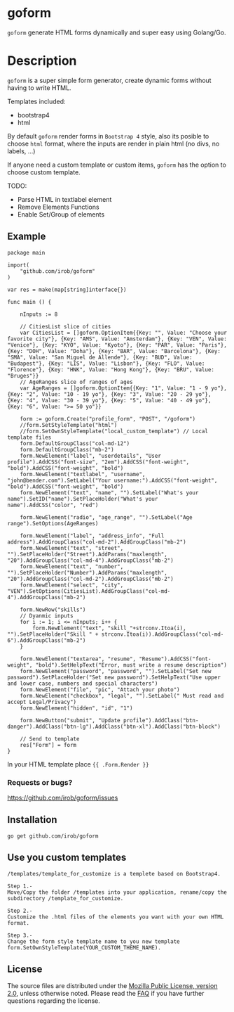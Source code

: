 goform
=======

`goform` generate HTML forms dynamically and super easy using Golang/Go.

Description
=======

`goform` is a super simple form generator, create dynamic forms without having to write HTML.

Templates included:
- bootstrap4
- html

By default `goform` render forms in `Bootstrap 4` style, also its posible to choose `html` format, where the inputs are render in plain html (no divs, no labels, ...)

If anyone need a custom template or custom items, `goform` has the option to choose custom template.

TODO:
- Parse HTML in textlabel element
- Remove Elements Functions
- Enable Set/Group of elements

## Example

	package main

	import(
		"github.com/irob/goform"
	)

	var res = make(map[string]interface{})

	func main () {

		nInputs := 8

		// CitiesList slice of cities
		var CitiesList = []goform.OptionItem{{Key: "", Value: "Choose your favorite city"}, {Key: "AMS", Value: "Amsterdam"}, {Key: "VEN", Value: "Venice"}, {Key: "KYO", Value: "Kyoto"}, {Key: "PAR", Value: "Paris"}, {Key: "DOH", Value: "Doha"}, {Key: "BAR", Value: "Barcelona"}, {Key: "SMA", Value: "San Miguel de Allende"}, {Key: "BUD", Value: "Budapest"}, {Key: "LIS", Value: "Lisbon"}, {Key: "FLO", Value: "Florence"}, {Key: "HNK", Value: "Hong Kong"}, {Key: "BRU", Value: "Bruges"}}
		// AgeRanges slice of ranges of ages
		var AgeRanges = []goform.OptionItem{{Key: "1", Value: "1 - 9 yo"}, {Key: "2", Value: "10 - 19 yo"}, {Key: "3", Value: "20 - 29 yo"}, {Key: "4", Value: "30 - 39 yo"}, {Key: "5", Value: "40 - 49 yo"}, {Key: "6", Value: ">= 50 yo"}}

		form := goform.Create("profile_form", "POST", "/goform")
		//form.SetStyleTemplate("html")
		//form.SetOwnStyleTemplate("local_custom_template") // Local template files
		form.DefaultGroupClass("col-md-12")
		form.DefaultGroupClass("mb-2")
		form.NewElement("label", "userdetails", "User profile").AddCSS("font-size", "2em").AddCSS("font-weight", "bold").AddCSS("font-weight", "bold")
		form.NewElement("textlabel", "username", "john@bender.com").SetLabel("Your username:").AddCSS("font-weight", "bold").AddCSS("font-weight", "bold")
		form.NewElement("text", "name", "").SetLabel("What's your name").SetID("name").SetPlaceHolder("What's your name").AddCSS("color", "red")

		form.NewElement("radio", "age_range", "").SetLabel("Age range").SetOptions(AgeRanges)

		form.NewElement("label", "address_info", "Full address").AddGroupClass("col-md-2").AddGroupClass("mb-2")
		form.NewElement("text", "street", "").SetPlaceHolder("Street").AddParams("maxlength", "20").AddGroupClass("col-md-4").AddGroupClass("mb-2")
		form.NewElement("text", "number", "").SetPlaceHolder("Number").AddParams("maxlength", "20").AddGroupClass("col-md-2").AddGroupClass("mb-2")
		form.NewElement("select", "city", "VEN").SetOptions(CitiesList).AddGroupClass("col-md-4").AddGroupClass("mb-2")

		form.NewRow("skills")
		// Dyanmic inputs
		for i := 1; i <= nInputs; i++ {
			form.NewElement("text", "skill_"+strconv.Itoa(i), "").SetPlaceHolder("Skill " + strconv.Itoa(i)).AddGroupClass("col-md-6").AddGroupClass("mb-2")
		}

		form.NewElement("textarea", "resume", "Resume").AddCSS("font-weight", "bold").SetHelpText("Error, must write a resume description")
		form.NewElement("password", "password", "").SetLabel("Set new password").SetPlaceHolder("Set new password").SetHelpText("Use upper and lower case, numbers and special characters")
		form.NewElement("file", "pic", "Attach your photo")
		form.NewElement("checkbox", "legal", "").SetLabel(" Must read and accept Legal/Privacy")
		form.NewElement("hidden", "id", "1")

		form.NewButton("submit", "Update profile").AddClass("btn-danger").AddClass("btn-lg").AddClass("btn-xl").AddClass("btn-block")

		// Send to template
		res["Form"] = form
	}

In your HTML template place
`{{ .Form.Render }}`

### Requests or bugs?
<https://github.com/irob/goform/issues>

## Installation

	go get github.com/irob/goform

## Use you custom templates

	/templates/template_for_customize is a templete based on Bootstrap4.

	Step 1.-
	Move/Copy the folder /templates into your application, rename/copy the subdirectory /template_for_customize.

	Step 2.-
	Customize the .html files of the elements you want with your own HTML format.

	Step 3.-
	Change the form style template name to you new template form.SetOwnStyleTemplate(YOUR_CUSTOM_THEME_NAME).

## License

The source files are distributed under the
[Mozilla Public License, version 2.0](http://mozilla.org/MPL/2.0/),
unless otherwise noted.
Please read the [FAQ](http://www.mozilla.org/MPL/2.0/FAQ.html)
if you have further questions regarding the license.
